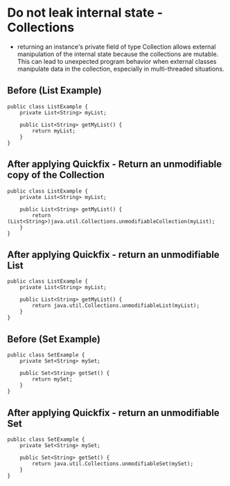 # Do not leak internal state - Collections


- returning an instance's private field of type Collection allows external manipulation of the internal state because the collections are mutable. This can lead to unexpected program behavior when external classes manipulate data in the collection, especially in multi-threaded situations.</li>

## Before (List Example)

```
public class ListExample {
    private List<String> myList;

    public List<String> getMyList() {
        return myList;
    }
}
```

## After applying Quickfix - Return an unmodifiable copy of the Collection

```
public class ListExample {
    private List<String> myList;

    public List<String> getMyList() {
        return (List<String>)java.util.Collections.unmodifiableCollection(myList);
    }
}
```

## After applying Quickfix - return an unmodifiable List

```
public class ListExample {
    private List<String> myList;

    public List<String> getMyList() {
        return java.util.Collections.unmodifiableList(myList);
    }
}
```

## Before (Set Example)

```
public class SetExample {
    private Set<String> mySet;

    public Set<String> getSet() {
        return mySet;
    }
}
```

## After applying Quickfix - return an unmodifiable Set

```
public class SetExample {
    private Set<String> mySet;

    public Set<String> getSet() {
        return java.util.Collections.unmodifiableSet(mySet);
    }
}
```
